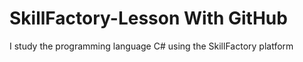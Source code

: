 # SkillFactory-Lesson With GitHub

I study the programming language C# using the SkillFactory platform
